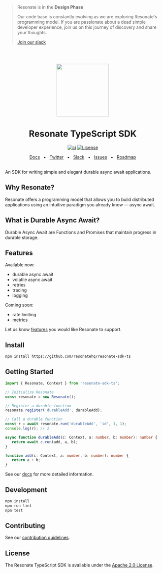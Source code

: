 > Resonate is in the **Design Phase**
> 
> Our code base is constantly evolving as we are exploring Resonate's programming model. If you are passionate about a dead simple developer experience, join us on this journey of discovery and share your thoughts.
>
> [Join our slack](https://resonatehqcommunity.slack.com)

<br /><br />
<p align="center">
   <img height="170"src="https://raw.githubusercontent.com/resonatehq/resonate/main/docs/img/echo.png">
</p>

<h1 align="center">Resonate TypeScript SDK</h1>

<div align="center">

[![ci](https://github.com/resonatehq/resonate-sdk-ts/actions/workflows/ci.yaml/badge.svg)](https://github.com/resonatehq/resonate-sdk-ts/actions/workflows/ci.yaml)
[![License](https://img.shields.io/badge/License-Apache_2.0-blue.svg)](https://opensource.org/licenses/Apache-2.0)

</div>

<div align="center">
  <a href="https://docs.resonatehq.io">Docs</a>
  <span>&nbsp;&nbsp;•&nbsp;&nbsp;</span>
  <a href="https://twitter.com/resonatehqio">Twitter</a>
  <span>&nbsp;&nbsp;•&nbsp;&nbsp;</span>
  <a href="https://resonatehqcommunity.slack.com">Slack</a>
  <span>&nbsp;&nbsp;•&nbsp;&nbsp;</span>
  <a href="https://github.com/resonatehq/resonate-sdk-ts/issues">Issues</a>
  <span>&nbsp;&nbsp;•&nbsp;&nbsp;</span>
  <a href="https://github.com/resonatehq/resonate/issues/131">Roadmap</a>
  <br /><br />
</div>

An SDK for writing simple and elegant durable async await applications.

## Why Resonate?
Resonate offers a programming model that allows you to build distributed applications using an intuitive paradigm you already know — async await.

## What is Durable Async Await?

Durable Async Await are Functions and Promises that maintain progress in durable storage.

## Features

Available now:
- durable async await
- volatile async await
- retries
- tracing
- logging

Coming soon:
- rate limiting
- metrics

Let us know [features](https://github.com/resonatehq/resonate-sdk-ts/issues) you would like Resonate to support.

## Install
```bash
npm install https://github.com/resonatehq/resonate-sdk-ts
```

## Getting Started
```typescript
import { Resonate, Context } from 'resonate-sdk-ts';

// Initialize Resonate
const resonate = new Resonate();

// Register a durable function
resonate.register('durableAdd', durableAdd);

// Call a durable function
const r = await resonate.run('durableAdd', 'id', 1, 1);
console.log(r); // 2

async function durableAdd(c: Context, a: number, b: number): number {
   return await c.run(add, a, b);
}

function add(c: Context, a: number, b: number): number {
   return a + b;
}
```

See our [docs](https://docs.resonatehq.io) for more detailed information.

## Development
```bash
npm install
npm run lint
npm test
```

## Contributing
See our [contribution guidelines](CONTRIBUTING.md).

## License
The Resonate TypeScript SDK is available under the [Apache 2.0 License](LICENSE).
